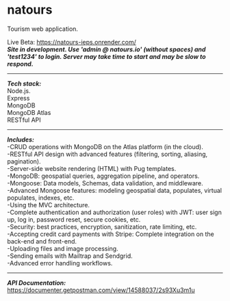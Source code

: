 # natours

Tourism web application.<br>

Live Beta: https://natours-ieps.onrender.com/<br>
***Site in development. Use 'admin @ natours.io' (without spaces) and 'test1234' to login. Server may take time to start and may be slow to respond.***

--------------
***Tech stack:***<br>
Node.js.<br>
Express<br>
MongoDB<br>
MongoDB Atlas<br>
RESTful API<br>

-------------

***Includes:***<br>
-CRUD operations with MongoDB on the Atlas platform (in the cloud).<br>
-RESTful API design with advanced features (filtering, sorting, aliasing, pagination).<br> 
-Server-side website rendering (HTML) with Pug templates.<br>
-MongoDB: geospatial queries, aggregation pipeline, and operators.<br>
-Mongoose: Data models, Schemas, data validation, and middleware.<br>
-Advanced Mongoose features: modeling geospatial data, populates, virtual populates, indexes, etc.<br>
-Using the MVC architecture.<br>
-Complete authentication and authorization (user roles) with JWT: user sign up, log in, password reset, secure cookies, etc.<br>
-Security: best practices, encryption, sanitization, rate limiting, etc.<br>
-Accepting credit card payments with Stripe: Complete integration on the back-end and front-end.<br>
-Uploading files and image processing.<br>
-Sending emails with Mailtrap and Sendgrid.<br>
-Advanced error handling workflows.<br>

-------------
***API Documentation:*** https://documenter.getpostman.com/view/14588037/2s93Xu3m1u
